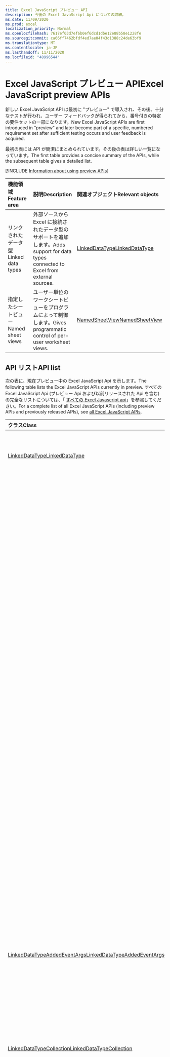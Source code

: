 ```yaml
---
title: Excel JavaScript プレビュー API
description: 今後の Excel JavaScript Api についての詳細。
ms.date: 11/09/2020
ms.prod: excel
localization_priority: Normal
ms.openlocfilehash: 7617ef03d7ef6b0ef6dcd1dbe12e88b58e1228fe
ms.sourcegitcommit: ca66ff7462bfdf4ed7ae04f43d1388c24de63bf9
ms.translationtype: MT
ms.contentlocale: ja-JP
ms.lasthandoff: 11/11/2020
ms.locfileid: "48996544"
---
```

# <a name="excel-javascript-preview-apis"></a><span data-ttu-id="9aa45-103">Excel JavaScript プレビュー API</span><span class="sxs-lookup"><span data-stu-id="9aa45-103">Excel JavaScript preview APIs</span></span>

<span data-ttu-id="9aa45-104">新しい Excel JavaScript API は最初に "プレビュー" で導入され、その後、十分なテストが行われ、ユーザー フィードバックが得られてから、番号付きの特定の要件セットの一部になります。</span><span class="sxs-lookup"><span data-stu-id="9aa45-104">New Excel JavaScript APIs are first introduced in "preview" and later become part of a specific, numbered requirement set after sufficient testing occurs and user feedback is acquired.</span></span>

<span data-ttu-id="9aa45-105">最初の表には API が簡潔にまとめられています。その後の表は詳しい一覧になっています。</span><span class="sxs-lookup"><span data-stu-id="9aa45-105">The first table provides a concise summary of the APIs, while the subsequent table gives a detailed list.</span></span>

[!INCLUDE [Information about using preview APIs](../../includes/using-preview-apis-host.md)]

| <span data-ttu-id="9aa45-106">機能領域</span><span class="sxs-lookup"><span data-stu-id="9aa45-106">Feature area</span></span> | <span data-ttu-id="9aa45-107">説明</span><span class="sxs-lookup"><span data-stu-id="9aa45-107">Description</span></span> | <span data-ttu-id="9aa45-108">関連オブジェクト</span><span class="sxs-lookup"><span data-stu-id="9aa45-108">Relevant objects</span></span> |
|:--- |:--- |:--- |
| <span data-ttu-id="9aa45-109">リンクされたデータ型</span><span class="sxs-lookup"><span data-stu-id="9aa45-109">Linked data types</span></span> | <span data-ttu-id="9aa45-110">外部ソースから Excel に接続されたデータ型のサポートを追加します。</span><span class="sxs-lookup"><span data-stu-id="9aa45-110">Adds support for data types connected to Excel from external sources.</span></span> | [<span data-ttu-id="9aa45-111">LinkedDataType</span><span class="sxs-lookup"><span data-stu-id="9aa45-111">LinkedDataType</span></span>](/javascript/api/excel/excel.linkeddatatype)|
| <span data-ttu-id="9aa45-112">指定したシートビュー</span><span class="sxs-lookup"><span data-stu-id="9aa45-112">Named sheet views</span></span> | <span data-ttu-id="9aa45-113">ユーザー単位のワークシートビューをプログラムによって制御します。</span><span class="sxs-lookup"><span data-stu-id="9aa45-113">Gives programmatic control of per-user worksheet views.</span></span> | [<span data-ttu-id="9aa45-114">NamedSheetView</span><span class="sxs-lookup"><span data-stu-id="9aa45-114">NamedSheetView</span></span>](/javascript/api/excel/excel.namedsheetview) |

## <a name="api-list"></a><span data-ttu-id="9aa45-115">API リスト</span><span class="sxs-lookup"><span data-stu-id="9aa45-115">API list</span></span>

<span data-ttu-id="9aa45-116">次の表に、現在プレビュー中の Excel JavaScript Api を示します。</span><span class="sxs-lookup"><span data-stu-id="9aa45-116">The following table lists the Excel JavaScript APIs currently in preview.</span></span> <span data-ttu-id="9aa45-117">すべての Excel JavaScript Api (プレビュー Api および以前リリースされた Api を含む) の完全なリストについては、「 [すべての Excel Javascript api](/javascript/api/excel?view=excel-js-preview&preserve-view=true)」を参照してください。</span><span class="sxs-lookup"><span data-stu-id="9aa45-117">For a complete list of all Excel JavaScript APIs (including preview APIs and previously released APIs), see [all Excel JavaScript APIs](/javascript/api/excel?view=excel-js-preview&preserve-view=true).</span></span>

| <span data-ttu-id="9aa45-118">クラス</span><span class="sxs-lookup"><span data-stu-id="9aa45-118">Class</span></span> | <span data-ttu-id="9aa45-119">フィールド</span><span class="sxs-lookup"><span data-stu-id="9aa45-119">Fields</span></span> | <span data-ttu-id="9aa45-120">説明</span><span class="sxs-lookup"><span data-stu-id="9aa45-120">Description</span></span> |
|:---|:---|:---|
|[<span data-ttu-id="9aa45-121">LinkedDataType</span><span class="sxs-lookup"><span data-stu-id="9aa45-121">LinkedDataType</span></span>](/javascript/api/excel/excel.linkeddatatype)|[<span data-ttu-id="9aa45-122">プロバイダー</span><span class="sxs-lookup"><span data-stu-id="9aa45-122">dataProvider</span></span>](/javascript/api/excel/excel.linkeddatatype#dataprovider)|<span data-ttu-id="9aa45-123">リンクされたデータ型のデータプロバイダーの名前を指定します。</span><span class="sxs-lookup"><span data-stu-id="9aa45-123">The name of the data provider for the linked data type.</span></span>|
||[<span data-ttu-id="9aa45-124">lastRefreshed</span><span class="sxs-lookup"><span data-stu-id="9aa45-124">lastRefreshed</span></span>](/javascript/api/excel/excel.linkeddatatype#lastrefreshed)|<span data-ttu-id="9aa45-125">リンクされたデータ型が最後に更新されたときに、ブックが開かれてからのローカルタイムゾーンの日付と時刻。</span><span class="sxs-lookup"><span data-stu-id="9aa45-125">The local time-zone date and time since the workbook was opened when the linked data type was last refreshed.</span></span>|
||[<span data-ttu-id="9aa45-126">name</span><span class="sxs-lookup"><span data-stu-id="9aa45-126">name</span></span>](/javascript/api/excel/excel.linkeddatatype#name)|<span data-ttu-id="9aa45-127">リンクされたデータ型の名前を指定します。</span><span class="sxs-lookup"><span data-stu-id="9aa45-127">The name of the linked data type.</span></span>|
||[<span data-ttu-id="9aa45-128">periodicRefreshInterval</span><span class="sxs-lookup"><span data-stu-id="9aa45-128">periodicRefreshInterval</span></span>](/javascript/api/excel/excel.linkeddatatype#periodicrefreshinterval)|<span data-ttu-id="9aa45-129">リンクされたデータ型が `refreshMode` "定期的" に設定されている場合に更新される頻度 (秒単位)。</span><span class="sxs-lookup"><span data-stu-id="9aa45-129">The frequency, in seconds, at which the linked data type is refreshed if `refreshMode` is set to "Periodic".</span></span>|
||[<span data-ttu-id="9aa45-130">示し</span><span class="sxs-lookup"><span data-stu-id="9aa45-130">refreshMode</span></span>](/javascript/api/excel/excel.linkeddatatype#refreshmode)|<span data-ttu-id="9aa45-131">リンクされたデータ型のデータを取得するメカニズムを指定します。</span><span class="sxs-lookup"><span data-stu-id="9aa45-131">The mechanism by which the data for the linked data type is retrieved.</span></span>|
||[<span data-ttu-id="9aa45-132">serviceId</span><span class="sxs-lookup"><span data-stu-id="9aa45-132">serviceId</span></span>](/javascript/api/excel/excel.linkeddatatype#serviceid)|<span data-ttu-id="9aa45-133">リンクされたデータ型の一意の id。</span><span class="sxs-lookup"><span data-stu-id="9aa45-133">The unique id of the linked data type.</span></span>|
||[<span data-ttu-id="9aa45-134">supportedRefreshModes</span><span class="sxs-lookup"><span data-stu-id="9aa45-134">supportedRefreshModes</span></span>](/javascript/api/excel/excel.linkeddatatype#supportedrefreshmodes)|<span data-ttu-id="9aa45-135">リンクされたデータ型によってサポートされるすべての更新モードを含む配列を返します。</span><span class="sxs-lookup"><span data-stu-id="9aa45-135">Returns an array with all the refresh modes supported by the linked data type.</span></span>|
||[<span data-ttu-id="9aa45-136">requestRefresh ()</span><span class="sxs-lookup"><span data-stu-id="9aa45-136">requestRefresh()</span></span>](/javascript/api/excel/excel.linkeddatatype#requestrefresh--)|<span data-ttu-id="9aa45-137">リンクされたデータ型を更新する要求を行います。</span><span class="sxs-lookup"><span data-stu-id="9aa45-137">Makes a request to refresh the linked data type.</span></span>|
||[<span data-ttu-id="9aa45-138">requestSetRefreshMode (refreshMode: LinkedDataTypeRefreshMode)</span><span class="sxs-lookup"><span data-stu-id="9aa45-138">requestSetRefreshMode(refreshMode: Excel.LinkedDataTypeRefreshMode)</span></span>](/javascript/api/excel/excel.linkeddatatype#requestsetrefreshmode-refreshmode-)|<span data-ttu-id="9aa45-139">このリンクされたデータ型の更新モードを変更する要求を行います。</span><span class="sxs-lookup"><span data-stu-id="9aa45-139">Makes a request to change the refresh mode for this linked data type.</span></span>|
|[<span data-ttu-id="9aa45-140">LinkedDataTypeAddedEventArgs</span><span class="sxs-lookup"><span data-stu-id="9aa45-140">LinkedDataTypeAddedEventArgs</span></span>](/javascript/api/excel/excel.linkeddatatypeaddedeventargs)|[<span data-ttu-id="9aa45-141">serviceId</span><span class="sxs-lookup"><span data-stu-id="9aa45-141">serviceId</span></span>](/javascript/api/excel/excel.linkeddatatypeaddedeventargs#serviceid)|<span data-ttu-id="9aa45-142">新しいリンクされたデータ型の一意の id。</span><span class="sxs-lookup"><span data-stu-id="9aa45-142">The unique id of the new linked data type.</span></span>|
||[<span data-ttu-id="9aa45-143">source</span><span class="sxs-lookup"><span data-stu-id="9aa45-143">source</span></span>](/javascript/api/excel/excel.linkeddatatypeaddedeventargs#source)|<span data-ttu-id="9aa45-144">イベントのソースを取得します。</span><span class="sxs-lookup"><span data-stu-id="9aa45-144">Gets the source of the event.</span></span>|
||[<span data-ttu-id="9aa45-145">type</span><span class="sxs-lookup"><span data-stu-id="9aa45-145">type</span></span>](/javascript/api/excel/excel.linkeddatatypeaddedeventargs#type)|<span data-ttu-id="9aa45-146">イベントの種類を取得します。</span><span class="sxs-lookup"><span data-stu-id="9aa45-146">Gets the type of the event.</span></span>|
|[<span data-ttu-id="9aa45-147">LinkedDataTypeCollection</span><span class="sxs-lookup"><span data-stu-id="9aa45-147">LinkedDataTypeCollection</span></span>](/javascript/api/excel/excel.linkeddatatypecollection)|[<span data-ttu-id="9aa45-148">getCount()</span><span class="sxs-lookup"><span data-stu-id="9aa45-148">getCount()</span></span>](/javascript/api/excel/excel.linkeddatatypecollection#getcount--)|<span data-ttu-id="9aa45-149">コレクション内のリンクされたデータ型の数を取得します。</span><span class="sxs-lookup"><span data-stu-id="9aa45-149">Gets the number of linked data types in the collection.</span></span>|
||[<span data-ttu-id="9aa45-150">getItem (key: number)</span><span class="sxs-lookup"><span data-stu-id="9aa45-150">getItem(key: number)</span></span>](/javascript/api/excel/excel.linkeddatatypecollection#getitem-key-)|<span data-ttu-id="9aa45-151">リンクされたデータ型をサービス id で取得します。</span><span class="sxs-lookup"><span data-stu-id="9aa45-151">Gets a linked data type by service id.</span></span>|
||[<span data-ttu-id="9aa45-152">getItemAt(index: number)</span><span class="sxs-lookup"><span data-stu-id="9aa45-152">getItemAt(index: number)</span></span>](/javascript/api/excel/excel.linkeddatatypecollection#getitemat-index-)|<span data-ttu-id="9aa45-153">コレクション内のインデックスによって、リンクされたデータ型を取得します。</span><span class="sxs-lookup"><span data-stu-id="9aa45-153">Gets a linked data type by its index in the collection.</span></span>|
||[<span data-ttu-id="9aa45-154">getItemOrNullObject (key: number)</span><span class="sxs-lookup"><span data-stu-id="9aa45-154">getItemOrNullObject(key: number)</span></span>](/javascript/api/excel/excel.linkeddatatypecollection#getitemornullobject-key-)|<span data-ttu-id="9aa45-155">ID でリンクされたデータ型を取得します。</span><span class="sxs-lookup"><span data-stu-id="9aa45-155">Gets a linked data type by ID.</span></span>|
||[<span data-ttu-id="9aa45-156">items</span><span class="sxs-lookup"><span data-stu-id="9aa45-156">items</span></span>](/javascript/api/excel/excel.linkeddatatypecollection#items)|<span data-ttu-id="9aa45-157">このコレクション内に読み込まれた子アイテムを取得します。</span><span class="sxs-lookup"><span data-stu-id="9aa45-157">Gets the loaded child items in this collection.</span></span>|
||[<span data-ttu-id="9aa45-158">requestRefreshAll()</span><span class="sxs-lookup"><span data-stu-id="9aa45-158">requestRefreshAll()</span></span>](/javascript/api/excel/excel.linkeddatatypecollection#requestrefreshall--)|<span data-ttu-id="9aa45-159">コレクション内のすべてのリンクされたデータ型を更新する要求を行います。</span><span class="sxs-lookup"><span data-stu-id="9aa45-159">Makes a request to refresh all the linked data types in the collection.</span></span>|
|[<span data-ttu-id="9aa45-160">NamedSheetView</span><span class="sxs-lookup"><span data-stu-id="9aa45-160">NamedSheetView</span></span>](/javascript/api/excel/excel.namedsheetview)|[<span data-ttu-id="9aa45-161">activate()</span><span class="sxs-lookup"><span data-stu-id="9aa45-161">activate()</span></span>](/javascript/api/excel/excel.namedsheetview#activate--)|<span data-ttu-id="9aa45-162">このシートビューをアクティブにします。</span><span class="sxs-lookup"><span data-stu-id="9aa45-162">Activates this sheet view.</span></span>|
||[<span data-ttu-id="9aa45-163">delete()</span><span class="sxs-lookup"><span data-stu-id="9aa45-163">delete()</span></span>](/javascript/api/excel/excel.namedsheetview#delete--)|<span data-ttu-id="9aa45-164">ワークシートからシートビューを削除します。</span><span class="sxs-lookup"><span data-stu-id="9aa45-164">Removes the sheet view from the worksheet.</span></span>|
||[<span data-ttu-id="9aa45-165">重複 (名前?: string)</span><span class="sxs-lookup"><span data-stu-id="9aa45-165">duplicate(name?: string)</span></span>](/javascript/api/excel/excel.namedsheetview#duplicate-name-)|<span data-ttu-id="9aa45-166">このシートビューのコピーを作成します。</span><span class="sxs-lookup"><span data-stu-id="9aa45-166">Creates a copy of this sheet view.</span></span>|
||[<span data-ttu-id="9aa45-167">name</span><span class="sxs-lookup"><span data-stu-id="9aa45-167">name</span></span>](/javascript/api/excel/excel.namedsheetview#name)|<span data-ttu-id="9aa45-168">シートビューの名前を取得または設定します。</span><span class="sxs-lookup"><span data-stu-id="9aa45-168">Gets or sets the name of the sheet view.</span></span>|
|[<span data-ttu-id="9aa45-169">NamedSheetViewCollection</span><span class="sxs-lookup"><span data-stu-id="9aa45-169">NamedSheetViewCollection</span></span>](/javascript/api/excel/excel.namedsheetviewcollection)|[<span data-ttu-id="9aa45-170">add(name: string)</span><span class="sxs-lookup"><span data-stu-id="9aa45-170">add(name: string)</span></span>](/javascript/api/excel/excel.namedsheetviewcollection#add-name-)|<span data-ttu-id="9aa45-171">指定した名前の新しいシートビューを作成します。</span><span class="sxs-lookup"><span data-stu-id="9aa45-171">Creates a new sheet view with the given name.</span></span>|
||[<span data-ttu-id="9aa45-172">enterTemporary ()</span><span class="sxs-lookup"><span data-stu-id="9aa45-172">enterTemporary()</span></span>](/javascript/api/excel/excel.namedsheetviewcollection#entertemporary--)|<span data-ttu-id="9aa45-173">新しい一時シートビューを作成してアクティブにします。</span><span class="sxs-lookup"><span data-stu-id="9aa45-173">Creates and activates a new temporary sheet view.</span></span>|
||[<span data-ttu-id="9aa45-174">exit ()</span><span class="sxs-lookup"><span data-stu-id="9aa45-174">exit()</span></span>](/javascript/api/excel/excel.namedsheetviewcollection#exit--)|<span data-ttu-id="9aa45-175">現在アクティブなシートビューを終了します。</span><span class="sxs-lookup"><span data-stu-id="9aa45-175">Exits the currently active sheet view.</span></span>|
||[<span data-ttu-id="9aa45-176">getActive ()</span><span class="sxs-lookup"><span data-stu-id="9aa45-176">getActive()</span></span>](/javascript/api/excel/excel.namedsheetviewcollection#getactive--)|<span data-ttu-id="9aa45-177">ワークシートの現在アクティブなシートビューを取得します。</span><span class="sxs-lookup"><span data-stu-id="9aa45-177">Gets the worksheet's currently active sheet view.</span></span>|
||[<span data-ttu-id="9aa45-178">getCount()</span><span class="sxs-lookup"><span data-stu-id="9aa45-178">getCount()</span></span>](/javascript/api/excel/excel.namedsheetviewcollection#getcount--)|<span data-ttu-id="9aa45-179">このワークシートのシートビューの数を取得します。</span><span class="sxs-lookup"><span data-stu-id="9aa45-179">Gets the number of sheet views in this worksheet.</span></span>|
||[<span data-ttu-id="9aa45-180">getItem(key: string)</span><span class="sxs-lookup"><span data-stu-id="9aa45-180">getItem(key: string)</span></span>](/javascript/api/excel/excel.namedsheetviewcollection#getitem-key-)|<span data-ttu-id="9aa45-181">名前を使用してシートビューを取得します。</span><span class="sxs-lookup"><span data-stu-id="9aa45-181">Gets a sheet view using its name.</span></span>|
||[<span data-ttu-id="9aa45-182">getItemAt(index: number)</span><span class="sxs-lookup"><span data-stu-id="9aa45-182">getItemAt(index: number)</span></span>](/javascript/api/excel/excel.namedsheetviewcollection#getitemat-index-)|<span data-ttu-id="9aa45-183">コレクション内のインデックスによってシートビューを取得します。</span><span class="sxs-lookup"><span data-stu-id="9aa45-183">Gets a sheet view by its index in the collection.</span></span>|
||[<span data-ttu-id="9aa45-184">items</span><span class="sxs-lookup"><span data-stu-id="9aa45-184">items</span></span>](/javascript/api/excel/excel.namedsheetviewcollection#items)|<span data-ttu-id="9aa45-185">このコレクション内に読み込まれた子アイテムを取得します。</span><span class="sxs-lookup"><span data-stu-id="9aa45-185">Gets the loaded child items in this collection.</span></span>|
|[<span data-ttu-id="9aa45-186">PivotLayout</span><span class="sxs-lookup"><span data-stu-id="9aa45-186">PivotLayout</span></span>](/javascript/api/excel/excel.pivotlayout)|[<span data-ttu-id="9aa45-187">altTextDescription</span><span class="sxs-lookup"><span data-stu-id="9aa45-187">altTextDescription</span></span>](/javascript/api/excel/excel.pivotlayout#alttextdescription)|<span data-ttu-id="9aa45-188">ピボットテーブルの代替テキストの説明。</span><span class="sxs-lookup"><span data-stu-id="9aa45-188">The alt text description of the PivotTable.</span></span>|
||[<span data-ttu-id="9aa45-189">altTextTitle</span><span class="sxs-lookup"><span data-stu-id="9aa45-189">altTextTitle</span></span>](/javascript/api/excel/excel.pivotlayout#alttexttitle)|<span data-ttu-id="9aa45-190">ピボットテーブルの代替テキストタイトル。</span><span class="sxs-lookup"><span data-stu-id="9aa45-190">The alt text title of the PivotTable.</span></span>|
||[<span data-ttu-id="9aa45-191">各アイテムを表示する (display: boolean)</span><span class="sxs-lookup"><span data-stu-id="9aa45-191">displayBlankLineAfterEachItem(display: boolean)</span></span>](/javascript/api/excel/excel.pivotlayout#displayblanklineaftereachitem-display-)|<span data-ttu-id="9aa45-192">各アイテムの後に空白行を表示するかどうかを設定します。</span><span class="sxs-lookup"><span data-stu-id="9aa45-192">Sets whether or not to display a blank line after each item.</span></span>|
||[<span data-ttu-id="9aa45-193">emptyCellText</span><span class="sxs-lookup"><span data-stu-id="9aa45-193">emptyCellText</span></span>](/javascript/api/excel/excel.pivotlayout#emptycelltext)|<span data-ttu-id="9aa45-194">ピボットテーブル内の空のセルに自動的に入力されるテキスト `fillEmptyCells == true` 。</span><span class="sxs-lookup"><span data-stu-id="9aa45-194">The text that is automatically filled into any empty cell in the PivotTable if `fillEmptyCells == true`.</span></span>|
||[<span data-ttu-id="9aa45-195">fillEmptyCells</span><span class="sxs-lookup"><span data-stu-id="9aa45-195">fillEmptyCells</span></span>](/javascript/api/excel/excel.pivotlayout#fillemptycells)|<span data-ttu-id="9aa45-196">ピボットテーブルの空のセルにを設定するかどうかを指定し `emptyCellText` ます。</span><span class="sxs-lookup"><span data-stu-id="9aa45-196">Specifies whether empty cells in the PivotTable should be populated with the `emptyCellText`.</span></span>|
||[<span data-ttu-id="9aa45-197">getCell(dataHierarchy: DataPivotHierarchy \| string, rowItems: Array<PivotItem \| string>, columnItems: Array<PivotItem \| string>)</span><span class="sxs-lookup"><span data-stu-id="9aa45-197">getCell(dataHierarchy: DataPivotHierarchy \| string, rowItems: Array<PivotItem \| string>, columnItems: Array<PivotItem \| string>)</span></span>](/javascript/api/excel/excel.pivotlayout#getcell-datahierarchy--rowitems--columnitems-)|<span data-ttu-id="9aa45-198">データ階層と、それぞれの階層の行および列の項目に基づいて、ピボットテーブル内の一意のセルを取得します。 </span><span class="sxs-lookup"><span data-stu-id="9aa45-198">Gets a unique cell in the PivotTable based on a data hierarchy and the row and column items of their respective hierarchies.</span></span>|
||[<span data-ttu-id="9aa45-199">pivotStyle</span><span class="sxs-lookup"><span data-stu-id="9aa45-199">pivotStyle</span></span>](/javascript/api/excel/excel.pivotlayout#pivotstyle)|<span data-ttu-id="9aa45-200">ピボットテーブルに適用されるスタイルです。</span><span class="sxs-lookup"><span data-stu-id="9aa45-200">The style applied to the PivotTable.</span></span>|
||[<span data-ttu-id="9aa45-201">repeatAllItemLabels (repeatLabels: boolean)</span><span class="sxs-lookup"><span data-stu-id="9aa45-201">repeatAllItemLabels(repeatLabels: boolean)</span></span>](/javascript/api/excel/excel.pivotlayout#repeatallitemlabels-repeatlabels-)|<span data-ttu-id="9aa45-202">ピボットテーブルのすべてのフィールドで [すべてのアイテムのラベルを繰り返す] 設定を設定します。</span><span class="sxs-lookup"><span data-stu-id="9aa45-202">Sets the "repeat all item labels" setting across all fields in the PivotTable.</span></span>|
||[<span data-ttu-id="9aa45-203">setStyle (style: string \| PivotTableStyle \| BuiltInPivotTableStyle)</span><span class="sxs-lookup"><span data-stu-id="9aa45-203">setStyle(style: string \| PivotTableStyle \| BuiltInPivotTableStyle)</span></span>](/javascript/api/excel/excel.pivotlayout#setstyle-style-)|<span data-ttu-id="9aa45-204">ピボットテーブルに適用されるスタイルを設定します。</span><span class="sxs-lookup"><span data-stu-id="9aa45-204">Sets the style applied to the PivotTable.</span></span>|
||[<span data-ttu-id="9aa45-205">showFieldHeaders</span><span class="sxs-lookup"><span data-stu-id="9aa45-205">showFieldHeaders</span></span>](/javascript/api/excel/excel.pivotlayout#showfieldheaders)|<span data-ttu-id="9aa45-206">ピボットテーブルにフィールドヘッダーを表示するかどうかを指定します (フィールドのタイトルとフィルターのドロップダウン)。</span><span class="sxs-lookup"><span data-stu-id="9aa45-206">Specifies whether the PivotTable displays field headers (field captions and filter drop-downs).</span></span>|
|[<span data-ttu-id="9aa45-207">PivotTable</span><span class="sxs-lookup"><span data-stu-id="9aa45-207">PivotTable</span></span>](/javascript/api/excel/excel.pivottable)|[<span data-ttu-id="9aa45-208">refreshOnOpen</span><span class="sxs-lookup"><span data-stu-id="9aa45-208">refreshOnOpen</span></span>](/javascript/api/excel/excel.pivottable#refreshonopen)|<span data-ttu-id="9aa45-209">ブックを開くときにピボットテーブルを更新するかどうかを指定します。</span><span class="sxs-lookup"><span data-stu-id="9aa45-209">Specifies whether the PivotTable refreshes when the workbook opens.</span></span>|
|[<span data-ttu-id="9aa45-210">Range</span><span class="sxs-lookup"><span data-stu-id="9aa45-210">Range</span></span>](/javascript/api/excel/excel.range)|[<span data-ttu-id="9aa45-211">getPrecedents 元 ()</span><span class="sxs-lookup"><span data-stu-id="9aa45-211">getPrecedents()</span></span>](/javascript/api/excel/excel.range#getprecedents--)|<span data-ttu-id="9aa45-212">`WorkbookRangeAreas`同じワークシートまたは複数のワークシート内のセルのすべての参照元を含む範囲を表すオブジェクト型 (object) の値を取得します。</span><span class="sxs-lookup"><span data-stu-id="9aa45-212">Returns a `WorkbookRangeAreas` object that represents the range containing all the precedents of a cell in same worksheet or in multiple worksheets.</span></span>|
|[<span data-ttu-id="9aa45-213">RefreshModeChangedEventArgs</span><span class="sxs-lookup"><span data-stu-id="9aa45-213">RefreshModeChangedEventArgs</span></span>](/javascript/api/excel/excel.refreshmodechangedeventargs)|[<span data-ttu-id="9aa45-214">示し</span><span class="sxs-lookup"><span data-stu-id="9aa45-214">refreshMode</span></span>](/javascript/api/excel/excel.refreshmodechangedeventargs#refreshmode)|<span data-ttu-id="9aa45-215">リンクされたデータ型の更新モード。</span><span class="sxs-lookup"><span data-stu-id="9aa45-215">The linked data type refresh mode.</span></span>|
||[<span data-ttu-id="9aa45-216">serviceId</span><span class="sxs-lookup"><span data-stu-id="9aa45-216">serviceId</span></span>](/javascript/api/excel/excel.refreshmodechangedeventargs#serviceid)|<span data-ttu-id="9aa45-217">更新モードが変更されたオブジェクトの一意の id です。</span><span class="sxs-lookup"><span data-stu-id="9aa45-217">The unique id of the object whose refresh mode was changed.</span></span>|
||[<span data-ttu-id="9aa45-218">source</span><span class="sxs-lookup"><span data-stu-id="9aa45-218">source</span></span>](/javascript/api/excel/excel.refreshmodechangedeventargs#source)|<span data-ttu-id="9aa45-219">イベントのソースを取得します。</span><span class="sxs-lookup"><span data-stu-id="9aa45-219">Gets the source of the event.</span></span>|
||[<span data-ttu-id="9aa45-220">type</span><span class="sxs-lookup"><span data-stu-id="9aa45-220">type</span></span>](/javascript/api/excel/excel.refreshmodechangedeventargs#type)|<span data-ttu-id="9aa45-221">イベントの種類を取得します。</span><span class="sxs-lookup"><span data-stu-id="9aa45-221">Gets the type of the event.</span></span>|
|[<span data-ttu-id="9aa45-222">RefreshRequestCompletedEventArgs</span><span class="sxs-lookup"><span data-stu-id="9aa45-222">RefreshRequestCompletedEventArgs</span></span>](/javascript/api/excel/excel.refreshrequestcompletedeventargs)|[<span data-ttu-id="9aa45-223">更新</span><span class="sxs-lookup"><span data-stu-id="9aa45-223">refreshed</span></span>](/javascript/api/excel/excel.refreshrequestcompletedeventargs#refreshed)|<span data-ttu-id="9aa45-224">更新要求が正常に終了したかどうかを示します。</span><span class="sxs-lookup"><span data-stu-id="9aa45-224">Indicates if the request to refresh was successful.</span></span>|
||[<span data-ttu-id="9aa45-225">serviceId</span><span class="sxs-lookup"><span data-stu-id="9aa45-225">serviceId</span></span>](/javascript/api/excel/excel.refreshrequestcompletedeventargs#serviceid)|<span data-ttu-id="9aa45-226">更新要求が完了したオブジェクトの一意の id。</span><span class="sxs-lookup"><span data-stu-id="9aa45-226">The unique id of the object whose refresh request was completed.</span></span>|
||[<span data-ttu-id="9aa45-227">source</span><span class="sxs-lookup"><span data-stu-id="9aa45-227">source</span></span>](/javascript/api/excel/excel.refreshrequestcompletedeventargs#source)|<span data-ttu-id="9aa45-228">イベントのソースを取得します。</span><span class="sxs-lookup"><span data-stu-id="9aa45-228">Gets the source of the event.</span></span>|
||[<span data-ttu-id="9aa45-229">type</span><span class="sxs-lookup"><span data-stu-id="9aa45-229">type</span></span>](/javascript/api/excel/excel.refreshrequestcompletedeventargs#type)|<span data-ttu-id="9aa45-230">イベントの種類を取得します。</span><span class="sxs-lookup"><span data-stu-id="9aa45-230">Gets the type of the event.</span></span>|
||[<span data-ttu-id="9aa45-231">注意</span><span class="sxs-lookup"><span data-stu-id="9aa45-231">warnings</span></span>](/javascript/api/excel/excel.refreshrequestcompletedeventargs#warnings)|<span data-ttu-id="9aa45-232">更新要求によって生成された警告を含む配列。</span><span class="sxs-lookup"><span data-stu-id="9aa45-232">An array that contains any warnings generated from the refresh request.</span></span>|
|[<span data-ttu-id="9aa45-233">ShapeCollection</span><span class="sxs-lookup"><span data-stu-id="9aa45-233">ShapeCollection</span></span>](/javascript/api/excel/excel.shapecollection)|[<span data-ttu-id="9aa45-234">addSvg(xml: string)</span><span class="sxs-lookup"><span data-stu-id="9aa45-234">addSvg(xml: string)</span></span>](/javascript/api/excel/excel.shapecollection#addsvg-xml-)|<span data-ttu-id="9aa45-235">XML 文字列からスケーラブルなベクター グラフィックス (SVG) を作成し、それをワークシートに追加します。</span><span class="sxs-lookup"><span data-stu-id="9aa45-235">Creates a scalable vector graphic (SVG) from an XML string and adds it to the worksheet.</span></span>|
|[<span data-ttu-id="9aa45-236">Slicer</span><span class="sxs-lookup"><span data-stu-id="9aa45-236">Slicer</span></span>](/javascript/api/excel/excel.slicer)|[<span data-ttu-id="9aa45-237">nameInFormula</span><span class="sxs-lookup"><span data-stu-id="9aa45-237">nameInFormula</span></span>](/javascript/api/excel/excel.slicer#nameinformula)|<span data-ttu-id="9aa45-238">数式で使用するスライサーの名前を表します。</span><span class="sxs-lookup"><span data-stu-id="9aa45-238">Represents the slicer name used in the formula.</span></span>|
||[<span data-ttu-id="9aa45-239">slicerStyle</span><span class="sxs-lookup"><span data-stu-id="9aa45-239">slicerStyle</span></span>](/javascript/api/excel/excel.slicer#slicerstyle)|<span data-ttu-id="9aa45-240">スライサーに適用されるスタイルです。</span><span class="sxs-lookup"><span data-stu-id="9aa45-240">The style applied to the Slicer.</span></span>|
||[<span data-ttu-id="9aa45-241">setStyle (style: string \| SlicerStyle \| BuiltInSlicerStyle)</span><span class="sxs-lookup"><span data-stu-id="9aa45-241">setStyle(style: string \| SlicerStyle \| BuiltInSlicerStyle)</span></span>](/javascript/api/excel/excel.slicer#setstyle-style-)|<span data-ttu-id="9aa45-242">スライサーに適用されるスタイルを設定します。</span><span class="sxs-lookup"><span data-stu-id="9aa45-242">Sets the style applied to the slicer.</span></span>|
|[<span data-ttu-id="9aa45-243">Table</span><span class="sxs-lookup"><span data-stu-id="9aa45-243">Table</span></span>](/javascript/api/excel/excel.table)|[<span data-ttu-id="9aa45-244">clearStyle()</span><span class="sxs-lookup"><span data-stu-id="9aa45-244">clearStyle()</span></span>](/javascript/api/excel/excel.table#clearstyle--)|<span data-ttu-id="9aa45-245">既定のテーブル スタイルを使用するようにテーブルを変更します。</span><span class="sxs-lookup"><span data-stu-id="9aa45-245">Changes the table to use the default table style.</span></span>|
||[<span data-ttu-id="9aa45-246">onFiltered</span><span class="sxs-lookup"><span data-stu-id="9aa45-246">onFiltered</span></span>](/javascript/api/excel/excel.table#onfiltered)|<span data-ttu-id="9aa45-247">フィルターが特定のテーブルに適用されたときに発生します。</span><span class="sxs-lookup"><span data-stu-id="9aa45-247">Occurs when filter is applied on a specific table.</span></span>|
||[<span data-ttu-id="9aa45-248">tableStyle</span><span class="sxs-lookup"><span data-stu-id="9aa45-248">tableStyle</span></span>](/javascript/api/excel/excel.table#tablestyle)|<span data-ttu-id="9aa45-249">表に適用されるスタイルです。</span><span class="sxs-lookup"><span data-stu-id="9aa45-249">The style applied to the Table.</span></span>|
||[<span data-ttu-id="9aa45-250">setStyle (style: string \| TableStyle \| BuiltInTableStyle)</span><span class="sxs-lookup"><span data-stu-id="9aa45-250">setStyle(style: string \| TableStyle \| BuiltInTableStyle)</span></span>](/javascript/api/excel/excel.table#setstyle-style-)|<span data-ttu-id="9aa45-251">表に適用するスタイルを設定します。</span><span class="sxs-lookup"><span data-stu-id="9aa45-251">Sets the style applied to the table.</span></span>|
|[<span data-ttu-id="9aa45-252">TableCollection</span><span class="sxs-lookup"><span data-stu-id="9aa45-252">TableCollection</span></span>](/javascript/api/excel/excel.tablecollection)|[<span data-ttu-id="9aa45-253">onFiltered</span><span class="sxs-lookup"><span data-stu-id="9aa45-253">onFiltered</span></span>](/javascript/api/excel/excel.tablecollection#onfiltered)|<span data-ttu-id="9aa45-254">ブックまたはワークシートのテーブルにフィルターが適用されたときに発生します。</span><span class="sxs-lookup"><span data-stu-id="9aa45-254">Occurs when filter is applied on any table in a workbook, or a worksheet.</span></span>|
|[<span data-ttu-id="9aa45-255">TableFilteredEventArgs</span><span class="sxs-lookup"><span data-stu-id="9aa45-255">TableFilteredEventArgs</span></span>](/javascript/api/excel/excel.tablefilteredeventargs)|[<span data-ttu-id="9aa45-256">tableId</span><span class="sxs-lookup"><span data-stu-id="9aa45-256">tableId</span></span>](/javascript/api/excel/excel.tablefilteredeventargs#tableid)|<span data-ttu-id="9aa45-257">フィルターが適用されているテーブルの id を取得します。</span><span class="sxs-lookup"><span data-stu-id="9aa45-257">Gets the id of the table in which the filter is applied.</span></span>|
||[<span data-ttu-id="9aa45-258">type</span><span class="sxs-lookup"><span data-stu-id="9aa45-258">type</span></span>](/javascript/api/excel/excel.tablefilteredeventargs#type)|<span data-ttu-id="9aa45-259">イベントの種類を取得します。</span><span class="sxs-lookup"><span data-stu-id="9aa45-259">Gets the type of the event.</span></span>|
||[<span data-ttu-id="9aa45-260">worksheetId</span><span class="sxs-lookup"><span data-stu-id="9aa45-260">worksheetId</span></span>](/javascript/api/excel/excel.tablefilteredeventargs#worksheetid)|<span data-ttu-id="9aa45-261">テーブルを含むワークシートの id を取得します。</span><span class="sxs-lookup"><span data-stu-id="9aa45-261">Gets the id of the worksheet which contains the table.</span></span>|
|[<span data-ttu-id="9aa45-262">Workbook</span><span class="sxs-lookup"><span data-stu-id="9aa45-262">Workbook</span></span>](/javascript/api/excel/excel.workbook)|[<span data-ttu-id="9aa45-263">linkedDataTypes 型</span><span class="sxs-lookup"><span data-stu-id="9aa45-263">linkedDataTypes</span></span>](/javascript/api/excel/excel.workbook#linkeddatatypes)|<span data-ttu-id="9aa45-264">ブックの一部である、リンクされたデータ型のコレクションを返します。</span><span class="sxs-lookup"><span data-stu-id="9aa45-264">Returns a collection of linked data types that are part of the workbook.</span></span>|
||[<span data-ttu-id="9aa45-265">showPivotFieldList</span><span class="sxs-lookup"><span data-stu-id="9aa45-265">showPivotFieldList</span></span>](/javascript/api/excel/excel.workbook#showpivotfieldlist)|<span data-ttu-id="9aa45-266">ピボットテーブルのフィールドリストウィンドウをブックレベルで表示するかどうかを指定します。</span><span class="sxs-lookup"><span data-stu-id="9aa45-266">Specifies whether the PivotTable's field list pane is shown at the workbook level.</span></span>|
||[<span data-ttu-id="9aa45-267">use1904DateSystem</span><span class="sxs-lookup"><span data-stu-id="9aa45-267">use1904DateSystem</span></span>](/javascript/api/excel/excel.workbook#use1904datesystem)|<span data-ttu-id="9aa45-268">ブックの日付を 1904 年から計算する場合、true となります。</span><span class="sxs-lookup"><span data-stu-id="9aa45-268">True if the workbook uses the 1904 date system.</span></span>|
|[<span data-ttu-id="9aa45-269">Worksheet</span><span class="sxs-lookup"><span data-stu-id="9aa45-269">Worksheet</span></span>](/javascript/api/excel/excel.worksheet)|[<span data-ttu-id="9aa45-270">namedSheetViews</span><span class="sxs-lookup"><span data-stu-id="9aa45-270">namedSheetViews</span></span>](/javascript/api/excel/excel.worksheet#namedsheetviews)|<span data-ttu-id="9aa45-271">ワークシートにあるシートビューのコレクションを返します。</span><span class="sxs-lookup"><span data-stu-id="9aa45-271">Returns a collection of sheet views that are present in the worksheet.</span></span>|
||[<span data-ttu-id="9aa45-272">onFiltered</span><span class="sxs-lookup"><span data-stu-id="9aa45-272">onFiltered</span></span>](/javascript/api/excel/excel.worksheet#onfiltered)|<span data-ttu-id="9aa45-273">フィルターが特定のワークシートに適用されたときに発生します。</span><span class="sxs-lookup"><span data-stu-id="9aa45-273">Occurs when filter is applied on a specific worksheet.</span></span>|
|[<span data-ttu-id="9aa45-274">WorksheetCollection</span><span class="sxs-lookup"><span data-stu-id="9aa45-274">WorksheetCollection</span></span>](/javascript/api/excel/excel.worksheetcollection)|<span data-ttu-id="9aa45-275">[addFromBase64(base64File: string, sheetNamesToInsert?: string[], positionType?: Excel.WorksheetPositionType, relativeTo?: Worksheet \| string)](/javascript/api/excel/excel.worksheetcollection#addfrombase64-base64file--sheetnamestoinsert--positiontype--relativeto-)</span><span class="sxs-lookup"><span data-stu-id="9aa45-275">[addFromBase64(base64File: string, sheetNamesToInsert?: string[], positionType?: Excel.WorksheetPositionType, relativeTo?: Worksheet \| string)](/javascript/api/excel/excel.worksheetcollection#addfrombase64-base64file--sheetnamestoinsert--positiontype--relativeto-)</span></span>|<span data-ttu-id="9aa45-276">あるブックの指定されたワークシートを現在のブックに挿入します。</span><span class="sxs-lookup"><span data-stu-id="9aa45-276">Inserts the specified worksheets of a workbook into the current workbook.</span></span>|
||[<span data-ttu-id="9aa45-277">onFiltered</span><span class="sxs-lookup"><span data-stu-id="9aa45-277">onFiltered</span></span>](/javascript/api/excel/excel.worksheetcollection#onfiltered)|<span data-ttu-id="9aa45-278">ブック内でワークシートのフィルターが適用されたときに発生します。</span><span class="sxs-lookup"><span data-stu-id="9aa45-278">Occurs when any worksheet's filter is applied in the workbook.</span></span>|
|[<span data-ttu-id="9aa45-279">WorksheetFilteredEventArgs</span><span class="sxs-lookup"><span data-stu-id="9aa45-279">WorksheetFilteredEventArgs</span></span>](/javascript/api/excel/excel.worksheetfilteredeventargs)|[<span data-ttu-id="9aa45-280">type</span><span class="sxs-lookup"><span data-stu-id="9aa45-280">type</span></span>](/javascript/api/excel/excel.worksheetfilteredeventargs#type)|<span data-ttu-id="9aa45-281">イベントの種類を取得します。</span><span class="sxs-lookup"><span data-stu-id="9aa45-281">Gets the type of the event.</span></span>|
||[<span data-ttu-id="9aa45-282">worksheetId</span><span class="sxs-lookup"><span data-stu-id="9aa45-282">worksheetId</span></span>](/javascript/api/excel/excel.worksheetfilteredeventargs#worksheetid)|<span data-ttu-id="9aa45-283">フィルターが適用されているワークシートの id を取得します。</span><span class="sxs-lookup"><span data-stu-id="9aa45-283">Gets the id of the worksheet in which the filter is applied.</span></span>|

## <a name="see-also"></a><span data-ttu-id="9aa45-284">関連項目</span><span class="sxs-lookup"><span data-stu-id="9aa45-284">See also</span></span>

- [<span data-ttu-id="9aa45-285">Excel JavaScript API リファレンス ドキュメント</span><span class="sxs-lookup"><span data-stu-id="9aa45-285">Excel JavaScript API Reference Documentation</span></span>](/javascript/api/excel?view=excel-js-preview&preserve-view=true)
- [<span data-ttu-id="9aa45-286">Excel JavaScript API の要件セット</span><span class="sxs-lookup"><span data-stu-id="9aa45-286">Excel JavaScript API requirement sets</span></span>](excel-api-requirement-sets.md)
